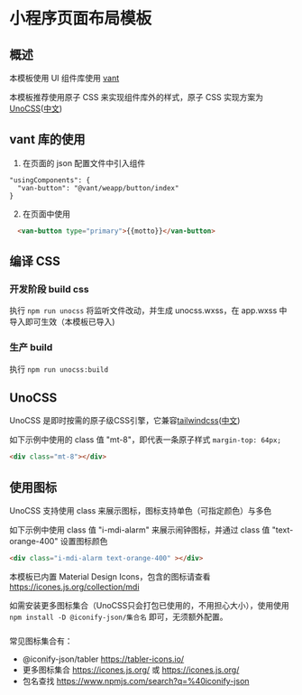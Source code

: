 # 小程序页面布局模板
## 概述
本模板使用 UI 组件库使用 [vant](https://vant-contrib.gitee.io/vant-weapp/#/home)

本模板推荐使用原子 CSS 来实现组件库外的样式，原子 CSS 实现方案为[UnoCSS](https://unocss.dev/)([中文](https://alfred-skyblue.github.io/unocss-docs-cn/)) 

## vant 库的使用
1. 在页面的 json 配置文件中引入组件
```
"usingComponents": {
  "van-button": "@vant/weapp/button/index"
}
```
2. 在页面中使用
```html
  <van-button type="primary">{{motto}}</van-button>
```

## 编译 CSS
### 开发阶段 build css
执行 `npm run unocss` 将监听文件改动，并生成 unocss.wxss，在 app.wxss 中导入即可生效（本模板已导入)

### 生产 build
执行 `npm run unocss:build`

## UnoCSS
UnoCSS 是即时按需的原子级CSS引擎，它兼容[tailwindcss](https://tailwindcss.com/docs/customizing-colors)([中文](https://www.tailwindcss.cn/docs))

如下示例中使用的 class 值 "mt-8"，即代表一条原子样式 `margin-top: 64px;`

```html
<div class="mt-8"></div>
```

## 使用图标
UnoCSS 支持使用 class 来展示图标，图标支持单色（可指定颜色）与多色

如下示例中使用 class 值 "i-mdi-alarm" 来展示闹钟图标，并通过 class 值 "text-orange-400" 设置图标颜色

```html
<div class="i-mdi-alarm text-orange-400" ></div>
```

本模板已内置 Material Design Icons，包含的图标请查看 https://icones.js.org/collection/mdi

如需安装更多图标集合（UnoCSS只会打包已使用的，不用担心大小），使用使用 `npm install -D @iconify-json/集合名` 即可，无须额外配置。

###
常见图标集合有：
* @iconify-json/tabler https://tabler-icons.io/ 
* 更多图标集合 https://icones.js.org/ 或 https://icones.js.org/
* 包名查找 https://www.npmjs.com/search?q=%40iconify-json

